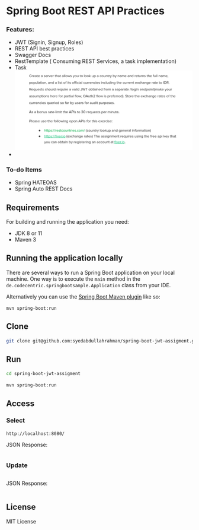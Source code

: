 Spring Boot REST API Practices
========================================

### Features:

* JWT (Signin, Signup, Roles)
* REST API best practices
* Swagger Docs
* RestTemplate ( Consuming REST Services, a task implementation)
* Task
![task](Task.PNG)
*

### To-do Items
* Spring HATEOAS
* Spring Auto REST Docs

## Requirements

For building and running the application you need:

- JDK 8 or 11
- Maven 3

## Running the application locally

There are several ways to run a Spring Boot application on your local machine. One way is to execute the `main` method in the `de.codecentric.springbootsample.Application` class from your IDE.

Alternatively you can use the [Spring Boot Maven plugin](https://docs.spring.io/spring-boot/docs/current/reference/html/build-tool-plugins-maven-plugin.html) like so:

```shell
mvn spring-boot:run
```

Clone
--------

```sh
git clone git@github.com:syedabdullahrahman/spring-boot-jwt-assigment.git
```

Run
--------

```sh
cd spring-boot-jwt-assigment
```

```sh
mvn spring-boot:run
```

Access
--------

### Select

```
http://localhost:8080/
```

JSON Response:

```json

```

### Update

```

```

JSON Response:

```json

```


License
-------

MIT License


[spring-boot]: https://github.com/spring-projects/spring-boot
